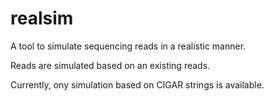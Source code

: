 # realsim

A tool to simulate sequencing reads in a realistic manner.

Reads are simulated based on an existing reads.

Currently, ony simulation based on CIGAR strings is available.
